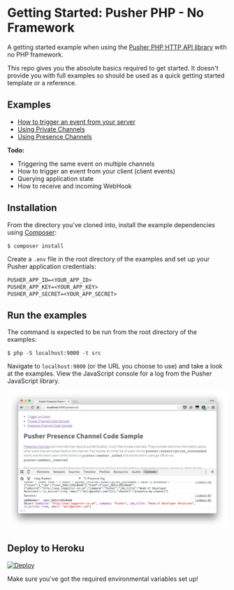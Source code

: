 # Getting Started: Pusher PHP - No Framework

A getting started example when using the [Pusher PHP HTTP API library](https://github.com/pusher/pusher-http-php) with no PHP framework.

This repo gives you the absolute basics required to get started. It doesn't provide you with full examples so should be used as a quick getting started template or a reference.

## Examples

* [How to trigger an event from your server](src/trigger/)
* [Using Private Channels](src/private/)
* [Using Presence Channels](src/presence/)

**Todo:**

* Triggering the same event on multiple channels
* How to trigger an event from your client (client events)
* Querying application state
* How to receive and incoming WebHook

## Installation

From the directory you've cloned into, install the example dependencies using [Composer](https://getcomposer.org/):

```
$ composer install
```

Create a `.env` file in the root directory of the examples and set up your Pusher application credentials:

```
PUSHER_APP_ID=<YOUR_APP_ID>
PUSHER_APP_KEY=<YOUR_APP_KEY>
PUSHER_APP_SECRET=<YOUR_APP_SECRET>
```

## Run the examples

The command is expected to be run from the root directory of the examples:

```
$ php -S localhost:9000 -t src
```

Navigate to `localhost:9000` (or the URL you choose to use) and take a look at the examples. View the JavaScript console for a log from the Pusher JavaScript library.

![](./docs/presence-log.png)

## Deploy to Heroku

[![Deploy](https://www.herokucdn.com/deploy/button.svg)](https://heroku.com/deploy)

Make sure you've got the required environmental variables set up!
